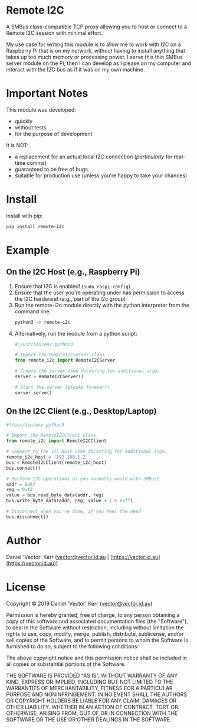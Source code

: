 # Remote I2C

A SMBus class-compatible TCP proxy allowing you to host or connect to a Remote I2C
session with minimal effort.

My use case for writing this module is to allow me to work with I2C on a Raspberry Pi
that is on my network, without having to install anything that takes up too much memory
or processing power. I serve this thin SMBus server module on the Pi, then I can develop
as I please on my computer and interact with the I2C bus as if it was on my own machine.



# Important Notes

This module was developed:
* quickly
* without tests
* for the purpose of development

It is NOT:
* a replacement for an actual local I2C connection (*particularly* for real-time comms)
* guaranteed to be free of bugs
* suitable for production use (unless you're happy to take your chances)



# Install

Install with pip:

```bash
pip install remote-i2c
```



# Example

## On the I2C Host (e.g., Raspberry Pi)

1. Ensure that I2C is enabled! (```sudo raspi-config```)
1. Ensure that the user you're operating under has permission to access the I2C hardware! (e.g., part of the i2c group)
1. Run the remote-i2c module directly with the python interpreter from the command line:
    ```bash
    python3 -m remote-i2c
    ```
1. Alternatively, run the module from a python script:
    ```python
    #!/usr/bin/env python3

    # Import the RemoteI2CServer class
    from remote_i2c import RemoteI2CServer

    # Create the server (see docstring for additional args)
    server = RemoteI2CServer()

    # Start the server (blocks forever!)
    server.serve()
    ```


## On the I2C Client (e.g., Desktop/Laptop)

```python
#!/usr/bin/env python3

# Import the RemoteI2CClient class
from remote_i2c import RemoteI2CClient

# Connect to the I2C Host (see docstring for additional args)
remote_i2c_host = '192.168.1.2'
bus = RemoteI2CClient(remote_i2c_host)
bus.connect()

# Perform I2C operations as you normally would with SMBus2
addr = 0x67
reg = 0xf2
value = bus.read_byte_data(addr, reg)
bus.write_byte_data(addr, reg, value + 1 % 0xff)

# Disconnect when you're done, if you feel the need
bus.disconnect()
```



# Author

Daniel 'Vector' Kerr (<vector@vector.id.au> | [https://vector.id.au](https://vector.id.au))



# License

Copyright © 2019 Daniel 'Vector' Kerr (<vector@vector.id.au>)

Permission is hereby granted, free of charge, to any person obtaining a copy of this software and associated documentation files (the "Software"), to deal in the Software without restriction, including without limitation the rights to use, copy, modify, merge, publish, distribute, sublicense, and/or sell copies of the Software, and to permit persons to whom the Software is furnished to do so, subject to the following conditions:

The above copyright notice and this permission notice shall be included in all copies or substantial portions of the Software.

THE SOFTWARE IS PROVIDED "AS IS", WITHOUT WARRANTY OF ANY KIND, EXPRESS OR IMPLIED, INCLUDING BUT NOT LIMITED TO THE WARRANTIES OF MERCHANTABILITY, FITNESS FOR A PARTICULAR PURPOSE AND NONINFRINGEMENT. IN NO EVENT SHALL THE AUTHORS OR COPYRIGHT HOLDERS BE LIABLE FOR ANY CLAIM, DAMAGES OR OTHER LIABILITY, WHETHER IN AN ACTION OF CONTRACT, TORT OR OTHERWISE, ARISING FROM, OUT OF OR IN CONNECTION WITH THE SOFTWARE OR THE USE OR OTHER DEALINGS IN THE SOFTWARE.